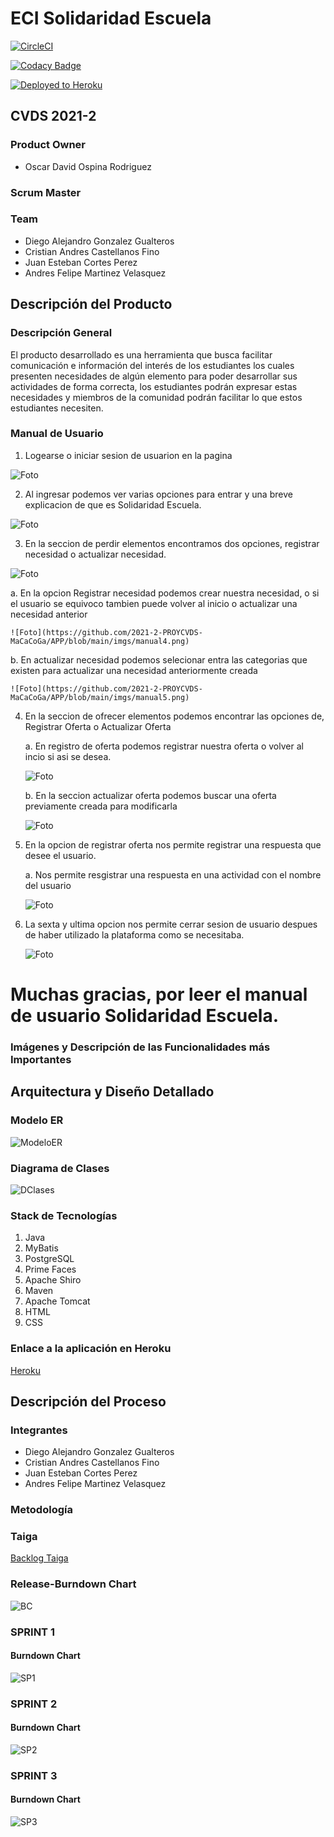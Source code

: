 # ECI Solidaridad Escuela
[![CircleCI](https://circleci.com/gh/2021-2-PROYCVDS-MaCaCoGa/APP/tree/main.svg?style=svg)](https://circleci.com/gh/2021-2-PROYCVDS-MaCaCoGa/APP/tree/main)

[![Codacy Badge](https://app.codacy.com/project/badge/Grade/4bdf1d5d421f4696bf880e013a8abdef)](https://www.codacy.com/gh/2021-2-PROYCVDS-MaCaCoGa/APP/dashboard?utm_source=github.com&amp;utm_medium=referral&amp;utm_content=2021-2-PROYCVDS-MaCaCoGa/APP&amp;utm_campaign=Badge_Grade)

[![Deployed to Heroku](https://www.herokucdn.com/deploy/button.png)](https://dashboard.heroku.com/apps/app-databse-cvds)
## CVDS 2021-2
### Product Owner
* Oscar David Ospina Rodriguez
### Scrum Master

### Team
* Diego Alejandro Gonzalez Gualteros
* Cristian Andres Castellanos Fino
* Juan Esteban Cortes Perez
* Andres Felipe Martinez Velasquez

## Descripción del Producto
### Descripción General
El producto desarrollado es una herramienta que busca facilitar comunicación e información del interés de los estudiantes los cuales presenten necesidades de algún elemento para poder desarrollar sus actividades de forma correcta, los estudiantes podrán expresar estas necesidades y miembros de la comunidad podrán facilitar lo que estos estudiantes necesiten.

### Manual de Usuario

1. Logearse o iniciar sesion de usuarion en la pagina 

![Foto](https://github.com/2021-2-PROYCVDS-MaCaCoGa/APP/blob/main/imgs/manual1.png)

2. Al ingresar podemos ver varias opciones para entrar y una breve explicacion de que es Solidaridad Escuela.

![Foto](https://github.com/2021-2-PROYCVDS-MaCaCoGa/APP/blob/main/imgs/manual2.png)

3. En la seccion de perdir elementos encontramos dos opciones, registrar necesidad o actualizar necesidad.


![Foto](https://github.com/2021-2-PROYCVDS-MaCaCoGa/APP/blob/main/imgs/manual3.png)

a. En la opcion Registrar necesidad podemos crear nuestra necesidad, o si el usuario se equivoco tambien puede volver al inicio o actualizar una necesidad anterior

	![Foto](https://github.com/2021-2-PROYCVDS-MaCaCoGa/APP/blob/main/imgs/manual4.png)

b. En actualizar necesidad podemos selecionar entra las categorias que existen para actualizar una necesidad anteriormente creada

	![Foto](https://github.com/2021-2-PROYCVDS-MaCaCoGa/APP/blob/main/imgs/manual5.png)

4. En la seccion de ofrecer elementos podemos encontrar las opciones de, Registrar Oferta o Actualizar Oferta

	a. En registro de oferta podemos registrar nuestra oferta o volver al incio si asi se desea.
	
	![Foto](https://github.com/2021-2-PROYCVDS-MaCaCoGa/APP/blob/main/imgs/manual6.png)

	b. En la seccion actualizar oferta podemos buscar una oferta previamente creada para modificarla

	![Foto](https://github.com/2021-2-PROYCVDS-MaCaCoGa/APP/blob/main/imgs/manual7.png)

5. En la opcion de registrar oferta nos permite registrar una respuesta que desee el usuario.

	a. Nos permite resgistrar una respuesta en una actividad con el nombre del usuario

	![Foto](https://github.com/2021-2-PROYCVDS-MaCaCoGa/APP/blob/main/imgs/manual8.png)

6. La sexta y ultima opcion nos permite cerrar sesion de usuario despues de haber utilizado la plataforma como se
necesitaba.
	
	![Foto](https://github.com/2021-2-PROYCVDS-MaCaCoGa/APP/blob/main/imgs/manual9.png)


# Muchas gracias, por leer el manual de usuario Solidaridad Escuela.



### Imágenes y Descripción de las Funcionalidades más Importantes


## Arquitectura y Diseño Detallado
### Modelo ER
![ModeloER](/imgs/ModeloER.png)

### Diagrama de Clases
![DClases](/imgs/DiagramaClases.png)

### Stack de Tecnologías
1. Java
2. MyBatis
3. PostgreSQL
4. Prime Faces
5. Apache Shiro
6. Maven
7. Apache Tomcat
8. HTML
9. CSS

### Enlace a la aplicación en Heroku
[Heroku](https://app-databse-cvds.herokuapp.com/)

## Descripción del Proceso

### Integrantes
* Diego Alejandro Gonzalez Gualteros
* Cristian Andres Castellanos Fino
* Juan Esteban Cortes Perez
* Andres Felipe Martinez Velasquez

### Metodología


### Taiga 
[Backlog Taiga](https://tree.taiga.io/project/rixco-solidaridad-escuela/backlog)

### Release-Burndown Chart
![BC](/imgs/Backlog.png)

### SPRINT 1


#### Burndown Chart
![SP1](/imgs/Sprint1.png)

### SPRINT 2


#### Burndown Chart
![SP2](/imgs/Sprint2.png)

### SPRINT 3


#### Burndown Chart
![SP3](/imgs/Sprint3.png)